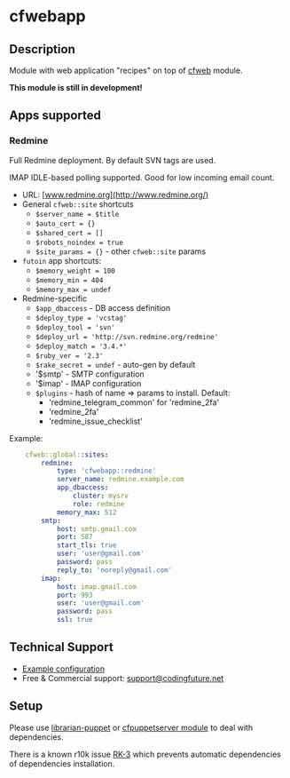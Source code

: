 # cfwebapp

## Description

Module with web application "recipes" on top of [cfweb](https://github.com/codingfuture/puppet-cfweb) module.

**This module is still in development!**

## Apps supported

### Redmine

Full Redmine deployment. By default SVN tags are used.

IMAP IDLE-based polling supported. Good for low incoming email count.

* URL: [www.redmine.org](http://www.redmine.org/)
* General `cfweb::site` shortcuts
    * `$server_name = $title`
    * `$auto_cert = {}`
    * `$shared_cert = []`
    * `$robots_noindex = true`
    * `$site_params = {}` - other `cfweb::site` params
* `futoin` app shortcuts:
    * `$memory_weight = 100`
    * `$memory_min = 404`
    * `$memory_max = undef`
* Redmine-specific
    * `$app_dbaccess` - DB access definition
    * `$deploy_type = 'vcstag'`
    * `$deploy_tool = 'svn'`
    * `$deploy_url = 'http://svn.redmine.org/redmine'`
    * `$deploy_match = '3.4.*'`
    * `$ruby_ver = '2.3'`
    * `$rake_secret = undef` - auto-gen by default
    * '$smtp' - SMTP configuration
    * '$imap' - IMAP configuration
    * `$plugins` - hash of name => params to install. Default:
        * 'redmine_telegram_common' for 'redmine_2fa'
        * 'redmine_2fa'
        * 'redmine_issue_checklist'

Example:

```yaml
    cfweb::global::sites:
        redmine:
            type: 'cfwebapp::redmine'
            server_name: redmine.example.com
            app_dbaccess:
                cluster: mysrv
                role: redmine
            memory_max: 512
        smtp:
            host: smtp.gmail.com
            port: 587
            start_tls: true
            user: 'user@gmail.com'
            password: pass
            reply_to: 'noreply@gmail.com'
        imap:
            host: imap.gmail.com
            port: 993
            user: 'user@gmail.com'
            password: pass
            ssl: true
```


## Technical Support

* [Example configuration](https://github.com/codingfuture/puppet-test)
* Free & Commercial support: [support@codingfuture.net](mailto:support@codingfuture.net)

## Setup

Please use [librarian-puppet](https://rubygems.org/gems/librarian-puppet/) or
[cfpuppetserver module](https://forge.puppetlabs.com/codingfuture/cfpuppetserver) to deal with dependencies.

There is a known r10k issue [RK-3](https://tickets.puppetlabs.com/browse/RK-3) which prevents
automatic dependencies of dependencies installation.
